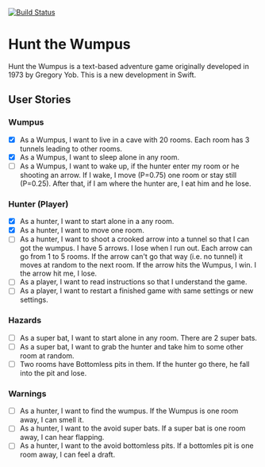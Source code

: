 [![Build Status](https://travis-ci.org/falkoschumann/swift-wumpus.svg?branch=master)](https://travis-ci.org/falkoschumann/swift-wumpus)

# Hunt the Wumpus

Hunt the Wumpus is a text-based adventure game originally developed in 1973 by Gregory Yob. This is a new development in Swift.

## User Stories

### Wumpus

* [X] As a Wumpus, I want to live in a cave with 20 rooms. Each room has 3 tunnels leading to other rooms. 
* [X] As a Wumpus, I want to sleep alone in any room.
* [ ] As a Wumpus, I want to wake up, if the hunter enter my room or he shooting an arrow. If I wake, I move (P=0.75) one room or stay still (P=0.25). After that, if I am where the hunter are, I eat him and he lose.

### Hunter (Player)

* [X] As a hunter, I want to start alone in a any room.
* [X] As a hunter, I want to move one room.
* [ ] As a hunter, I want to shoot a crooked arrow into a tunnel so that I can got the wumpus. I have 5 arrows. I lose when I run out. Each arrow can go from 1 to 5 rooms. If the arrow can't go that way (i.e. no tunnel) it moves at random to the next room. If the arrow hits the Wumpus, I win. I the arrow hit me, I lose.
* [ ] As a player, I want to read instructions so that I understand the game.
* [ ] As a player, I want to restart a finished game with same settings or new settings.

### Hazards

* [ ] As a super bat, I want to start alone in any room. There are 2 super bats.
* [ ] As a super bat, I want to grab the hunter and take him to some other room at random.
* [ ] Two rooms have Bottomless pits in them. If the hunter go there, he fall into the pit and lose. 

### Warnings

* [ ] As a hunter, I want to find the wumpus. If the Wumpus is one room away, I can smell it.
* [ ] As a hunter, I want to the avoid super bats. If a super bat is one room away, I can hear flapping.
* [ ] As a hunter, I want to the avoid bottomless pits. If a bottomles pit is one room away, I can feel a draft.

